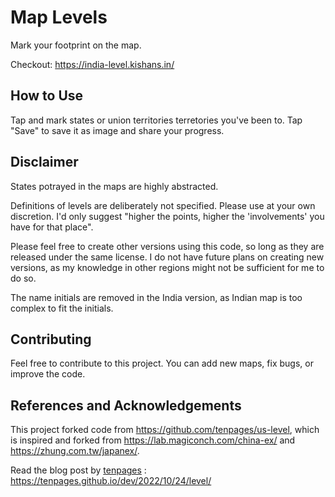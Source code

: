 # Map Levels
Mark your footprint on the map.


Checkout: https://india-level.kishans.in/


## How to Use

Tap and mark states or union territories terretories you've been to. Tap "Save" to save it as image and share your progress.

## Disclaimer

States potrayed in the maps are highly abstracted. 

Definitions of levels are deliberately not specified. Please use at your own discretion. I'd only suggest "higher the points, higher the 'involvements' you have for that place".

Please feel free to create other versions using this code, so long as they are released under the same license. I do not have future plans on creating new versions, as my knowledge in other regions might not be sufficient for me to do so.

The name initials are removed in the India version, as Indian map is too complex to fit the initials.


## Contributing

Feel free to contribute to this project. You can add new maps, fix bugs, or improve the code.

## References and Acknowledgements
This project forked code from https://github.com/tenpages/us-level, which is inspired and forked from https://lab.magiconch.com/china-ex/ and https://zhung.com.tw/japanex/.

Read the blog post by [tenpages](https://github.com/tenpages) : https://tenpages.github.io/dev/2022/10/24/level/

